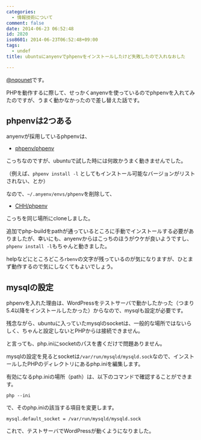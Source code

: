 ```yaml
---
categories:
  - 情報技術について
comment: false
date: 2014-06-23 06:52:48
id: 2820
iso8601: 2014-06-23T06:52:48+09:00
tags:
  - undef
title: ubuntuにanyenvでphpenvをインストールしたけど失敗したので入れなおした

---
```


<p><a href="https://twitter.com/nqounet">@nqounet</a>です。</p>

<p>PHPを動作するに際して、せっかくanyenvを使っているのでphpenvを入れてみたのですが、うまく動かなかったので差し替えた話です。</p>



<h2>phpenvは2つある</h2>

<p>anyenvが採用しているphpenvは、</p>

<ul>
<li><a href="https://github.com/phpenv/phpenv">phpenv/phpenv</a></li>
</ul>

<p>こっちなのですが、ubuntuで試した時には何故かうまく動きませんでした。</p>

<p>（例えば、<code>phpenv install -l</code> としてもインストール可能なバージョンがリストされない、とか）</p>

<p>なので、<code>~/.anyenv/envs/phpenv</code>を削除して、</p>

<ul>
<li><a href="https://github.com/CHH/phpenv">CHH/phpenv</a></li>
</ul>

<p>こっちを同じ場所にcloneしました。</p>

<p>追加でphp-buildをpathが通っているところに手動でインストールする必要がありましたが、幸いにも、anyenvからはこっちのほうがウケが良いようですし、<code>phpenv install -l</code>もちゃんと動きました。</p>

<p>helpなどにところどころ<code>rbenv</code>の文字が残っているのが気になりますが、ひとまず動作するので気にしなくてもよいでしょう。</p>

<h2>mysqlの設定</h2>

<p>phpenvを入れた理由は、WordPressをテストサーバで動かしたかった（つまり5.4以降をインストールしたかった）からなので、mysqlも設定が必要です。</p>

<p>残念ながら、ubuntuに入っていたmysqlのsocketは、一般的な場所ではないらしく、ちゃんと設定しないとPHPからは接続できません。</p>

<p>と言っても、php.iniにsocketのパスを書くだけで問題ありません。</p>

<p>mysqlの設定を見るとsocketは<code>/var/run/mysqld/mysqld.sock</code>なので、インストールしたPHPのディレクトリにあるphp.iniを編集します。</p>

<p>有効になるphp.iniの場所（path）は、以下のコマンドで確認することができます。</p>

```
php --ini
```

<p>で、そのphp.iniの該当する項目を変更します。</p>

```
mysql.default_socket = /var/run/mysqld/mysqld.sock
```

<p>これで、テストサーバでWordPressが動くようになりました。</p>
    	